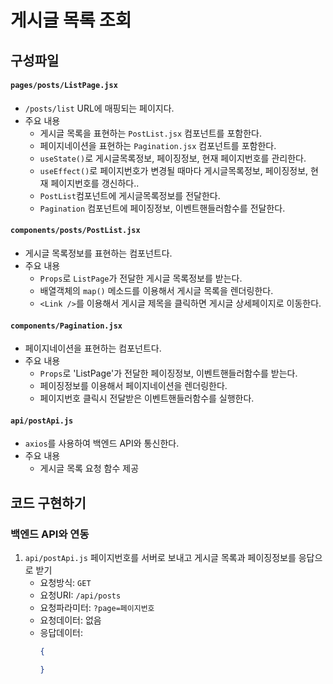 # 게시글 목록 조회

## 구성파일
#### `pages/posts/ListPage.jsx`
- `/posts/list` URL에 매핑되는 페이지다.
- 주요 내용
  - 게시글 목록을 표현하는 `PostList.jsx` 컴포넌트를 포함한다.
  - 페이지네이션을 표현하는 `Pagination.jsx` 컴포넌트를 포함한다.
  - `useState()`로 게시글목록정보, 페이징정보, 현재 페이지번호를 관리한다.
  - `useEffect()`로 페이지번호가 변경될 때마다 게시글목록정보, 페이징정보, 현재 페이지번호를 갱신하다..
  - `PostList`컴포넌트에 게시글목록정보를 전달한다.
  - `Pagination` 컴포넌트에 페이징정보, 이벤트핸들러함수를 전달한다.
#### `components/posts/PostList.jsx`
- 게시글 목록정보를 표현하는 컴포넌트다.
- 주요 내용
  - `Props`로 `ListPage`가 전달한 게시글 목록정보를 받는다.
  - 배열객체의 `map()` 메소드를 이용해서 게시글 목록을 렌더링한다.
  - `<Link />`를 이용해서 게시글 제목을 클릭하면 게시글 상세페이지로 이동한다.
#### `components/Pagination.jsx`
- 페이지네이션을 표현하는 컴포넌트다.
- 주요 내용
  - `Props`로 'ListPage'가 전달한 페이징정보, 이벤트핸들러함수를 받는다.
  - 페이징정보를 이용해서 페이지네이션을 렌더링한다.
  - 페이지번호 클릭시 전달받은 이벤트핸들러함수를 실행한다.
#### `api/postApi.js`
- `axios`를 사용하여 백엔드 API와 통신한다.
- 주요 내용
  - 게시글 목록 요청 함수 제공

## 코드 구현하기
### 백엔드 API와 연동
1. `api/postApi.js` 페이지번호를 서버로 보내고 게시글 목록과 페이징정보를 응답으로 받기
   - 요청방식: `GET`
   - 요청URI: `/api/posts`
   - 요청파라미터: `?page=페이지번호`
   - 요청데이터: 없음
   - 응답데이터:
     ```json
     {

     }
     ```
